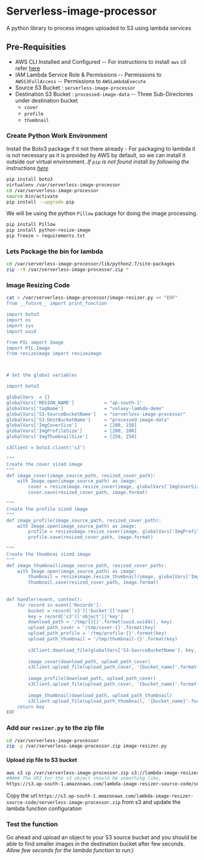 # Serverless-image-processor
A python library to process images uploaded to S3 using lambda services
## Pre-Requisities
 - AWS CLI Installed and Configured
 -- For instructions to install `aws` cli refer [here](https://github.com/miztiik/AWS-Demos/tree/master/How-To/setup-aws-cli)
- IAM Lambda Service Role & Permissions
 -- Permissions to `AWSS3FullAccess`
 -- Permissions to `AWSLambdaExecute`
- Source S3 Bucket : `serverless-image-processor`
- Destination S3 Bucket : `processed-image-data`
 -- Three Sub-Directories under destination bucket
  - `cover`
  - `profile`
  - `thumbnail`
 

### Create Python Work Environment
Install the Boto3 package if it not there already - For packaging to lambda it is not necessary as it is provided by AWS by default, so we can install it outside our virtual environment. _If `pip` is not found install by following the instructions [here](https://github.com/miztiik/AWS-Demos/tree/master/How-To/setup-aws-cli)_
```sh
pip install boto3
virtualenv /var/serverless-image-processor
cd /var/serverless-image-processor
source bin/activate
pip install --upgrade pip
```
We will be using the python `Pillow` package for doing the image processing.
```sh
pip install Pillow
pip install python-resize-image
pip freeze > requirements.txt
```

### Lets Package the bin for lambda
```sh
cd /var/serverless-image-processor/lib/python2.7/site-packages
zip -r9 /var/serverless-image-processor.zip *
```

### Image Resizing Code
```sh
cat > /var/serverless-image-processor/image-resizer.py << "EOF"
from __future__ import print_function

import boto3
import os
import sys
import uuid

from PIL import Image
import PIL.Image
from resizeimage import resizeimage



# Set the global variables

import boto3

globalVars  = {}
globalVars['REGION_NAME']           = "ap-south-1"
globalVars['tagName']               = "valaxy-lambda-demo"
globalVars['S3-SourceBucketName']   = "serverless-image-processor"
globalVars['S3-DestBucketName']     = "processed-image-data"
globalVars['ImgCoverSize']          = [200, 150]
globalVars['ImgProfileSize']        = [200, 200]
globalVars['ImgThumbnailSize']      = [250, 250]

s3Client = boto3.client('s3')

"""
Create the cover sized image
"""
def image_cover(image_source_path, resized_cover_path):
    with Image.open(image_source_path) as image:
        cover = resizeimage.resize_cover(image, globalVars['ImgCoverSize'])
        cover.save(resized_cover_path, image.format)

"""
Create the profile sized image
"""
def image_profile(image_source_path, resized_cover_path):
    with Image.open(image_source_path) as image:
        profile = resizeimage.resize_cover(image, globalVars['ImgProfileSize'])
        profile.save(resized_cover_path, image.format)
 
"""
Create the thumbnai sized image
"""
def image_thumbnail(image_source_path, resized_cover_path):
    with Image.open(image_source_path) as image:
        thumbnail = resizeimage.resize_thumbnail(image, globalVars['ImgThumbnailSize'])
        thumbnail.save(resized_cover_path, image.format)
 
 
def handler(event, context):
    for record in event['Records']:
        bucket = record['s3']['bucket']['name']
        key = record['s3']['object']['key']
        download_path = '/tmp/{}{}'.format(uuid.uuid4(), key)
        upload_path_cover = '/tmp/cover-{}'.format(key)
        upload_path_profile = '/tmp/profile-{}'.format(key)
        upload_path_thumbnail = '/tmp/thumbnail-{}'.format(key)
 
        s3Client.download_file(globalVars['S3-SourceBucketName'], key, download_path)
 
        image_cover(download_path, upload_path_cover)
        s3Client.upload_file(upload_path_cover, '{bucket_name}'.format(bucket_name=globalVars['S3-DestBucketName']), 'cover/{key}-cover'.format(key=key))
 
        image_profile(download_path, upload_path_cover)
        s3Client.upload_file(upload_path_cover, '{bucket_name}'.format(bucket_name=globalVars['S3-DestBucketName']), 'profile/{key}-profile'.format(key=key))
 
        image_thumbnail(download_path, upload_path_thumbnail)
        s3Client.upload_file(upload_path_thumbnail, '{bucket_name}'.format(bucket_name=globalVars['S3-DestBucketName']), 'thumbnail/{key}-thumbnail'.format(key=key))
    return key
EOF
```

### Add our `resizer.py` to the zip file
```sh
cd /var/serverless-image-processor
zip -g /var/serverless-image-processor.zip image-resizer.py
```



#### Upload zip file to S3 bucket
```sh
aws s3 cp /var/serverless-image-processor.zip s3://lambda-image-resizer-source-code
##### The URI for the s3 object should be something like,
https://s3.ap-south-1.amazonaws.com/lambda-image-resizer-source-code/serverless-image-processor.zip
```

Copy the url `https://s3.ap-south-1.amazonaws.com/lambda-image-resizer-source-code/serverless-image-processor.zip` from s3 and update the lambda function configuration

### Test the function
Go ahead and upload an object to your S3 source bucket and you should be able to find smaller images in the destination bucket after few seconds. _Allow few seconds for the lambda function to run:)_
